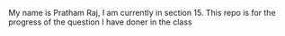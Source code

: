 My name is Pratham Raj, I am currently in section 15. This repo is for the progress of the question I have doner in the class
